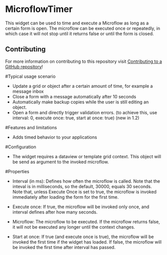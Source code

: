 # MicroflowTimer
This widget can be used to time and execute a Microflow as long as a certain form is open. The microflow can be executed once or repeatedly, in which case it will not stop until it returns false or until the form is closed.

## Contributing
For more information on contributing to this repository visit [Contributing to a GitHub repository](https://world.mendix.com/display/howto50/Contributing+to+a+GitHub+repository)!

#Typical usage scenario

* Update a grid or object after a certain amount of time, for example a message inbox
* Close a form with a message automatically after 10 seconds
* Automatically make backup copies while the user is still editing an object.
* Open a form and directly trigger validation errors. (to achieve this, use interval: 0, execute once: true, start at once: true) (new in 1.2)

#Features and limitations

* Adds timed behavior to your applications

#Configuration
* The widget requires a dataview or template grid context. This object will be send as argument to the invoked microflow.

#Properties
 
* Interval (in ms): Defines how often the microflow is called. Note that the inteval is in milliseconds, so the default, 30000, equals 30 seconds. Note that, unless Execute Once is set to true, the microflow is invoked immediately after loading the form for the first time.
* Execute once: If true, the microflow will be invoked only once, and interval defines after how many seconds.

* Microflow: The microflow to be executed. If the microflow returns false, it will not be executed any longer until the context changes.
* Start at once: If true (and execute once is true), the microflow will be invoked the first time if the widget has loaded. If false, the microflow will be invoked the first time after interval has passed.
